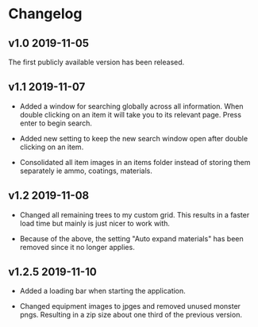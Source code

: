 # Changelog

## v1.0 2019-11-05

The first publicly available version has been released.

## v1.1 2019-11-07

* Added a window for searching globally across all information. When double clicking on an item it will take you to its relevant page. Press enter to begin search.

* Added new setting to keep the new search window open after double clicking on an item.

* Consolidated all item images in an items folder instead of storing them separately ie ammo, coatings, materials.

## v1.2 2019-11-08

* Changed all remaining trees to my custom grid. This results in a faster load time but mainly is just nicer to work with.

* Because of the above, the setting "Auto expand materials" has been removed since it no longer applies.

## v1.2.5 2019-11-10

* Added a loading bar when starting the application.

* Changed equipment images to jpges and removed unused monster pngs. Resulting in a zip size about one third of the previous version.
